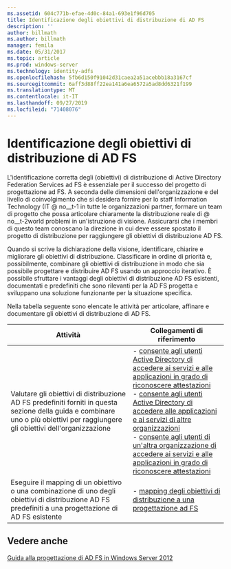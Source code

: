 ```yaml
---
ms.assetid: 604c771b-efae-4d0c-84a1-693e1f96d705
title: Identificazione degli obiettivi di distribuzione di AD FS
description: ''
author: billmath
ms.author: billmath
manager: femila
ms.date: 05/31/2017
ms.topic: article
ms.prod: windows-server
ms.technology: identity-adfs
ms.openlocfilehash: 5fb6d150f91042d31caea2a51acebbb18a3167cf
ms.sourcegitcommit: 6aff3d88ff22ea141a6ea6572a5ad8dd6321f199
ms.translationtype: MT
ms.contentlocale: it-IT
ms.lasthandoff: 09/27/2019
ms.locfileid: "71408076"
---
```

# <a name="identifying-your-ad-fs-deployment-goals"></a>Identificazione degli obiettivi di distribuzione di AD FS

L'identificazione corretta degli \(obiettivi\) di distribuzione di Active Directory Federation Services ad FS è essenziale per il successo del progetto di progettazione ad FS. A seconda delle dimensioni dell'organizzazione e del livello di coinvolgimento che si desidera fornire per lo staff Information Technology \(IT @ no__t-1 in tutte le organizzazioni partner, formare un team di progetto che possa articolare chiaramente la distribuzione reale di @ no__t-2world problemi in un'istruzione di visione. Assicurarsi che i membri di questo team conoscano la direzione in cui deve essere spostato il progetto di distribuzione per raggiungere gli obiettivi di distribuzione AD FS.  
  
Quando si scrive la dichiarazione della visione, identificare, chiarire e migliorare gli obiettivi di distribuzione. Classificare in ordine di priorità e, possibilmente, combinare gli obiettivi di distribuzione in modo che sia possibile progettare e distribuire AD FS usando un approccio iterativo. È possibile sfruttare i vantaggi degli obiettivi di distribuzione AD FS esistenti, documentati e predefiniti che sono rilevanti per la AD FS progetta e sviluppano una soluzione funzionante per la situazione specifica.  
  
Nella tabella seguente sono elencate le attività per articolare, affinare e documentare gli obiettivi di distribuzione di AD FS.  
  
|Attività|Collegamenti di riferimento|  
|--------|-------------------|  
|Valutare gli obiettivi di distribuzione AD FS predefiniti forniti in questa sezione della guida e combinare uno o più obiettivi per raggiungere gli obiettivi dell'organizzazione|-   [consente agli utenti Active Directory di accedere ai servizi e alle applicazioni in grado di riconoscere attestazioni](Provide-Your-Active-Directory-Users-Access-to-Your-Claims-Aware-Applications-and-Services.md)<br />-   [consente agli utenti Active Directory di accedere alle applicazioni e ai servizi di altre organizzazioni](Provide-Your-Active-Directory-Users-Access-to-the-Applications-and-Services-of-Other-Organizations.md)<br />-   [consente agli utenti di un'altra organizzazione di accedere ai servizi e alle applicazioni in grado di riconoscere attestazioni](Provide-Users-in-Another-Organization-Access-to-Your-Claims-Aware-Applications-and-Services.md)|  
|Eseguire il mapping di un obiettivo o una combinazione di uno degli obiettivi di distribuzione AD FS predefiniti a una progettazione di AD FS esistente|-   [mapping degli obiettivi di distribuzione a una progettazione ad FS](Mapping-Your-Deployment-Goals-to-an-AD-FS-Design.md)|  
  
## <a name="see-also"></a>Vedere anche
[Guida alla progettazione di AD FS in Windows Server 2012](AD-FS-Design-Guide-in-Windows-Server-2012.md)

